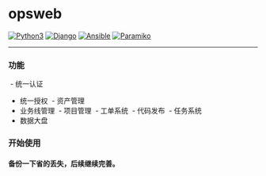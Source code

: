 # opsweb

[![Python3](https://img.shields.io/badge/python-2.7-green.svg?style=plastic)](https://www.python.org/)
[![Django](https://img.shields.io/badge/django-1.11-brightgreen.svg?style=plastic)](https://www.djangoproject.com/)
[![Ansible](https://img.shields.io/badge/ansible-2.2.2.0-blue.svg?style=plastic)](https://www.ansible.com/)
[![Paramiko](https://img.shields.io/badge/paramiko-2.1.2-green.svg?style=plastic)](http://www.paramiko.org/)

----

### 功能 
  - 统一认证
  - 统一授权
  - 资产管理
  - 业务线管理
  - 项目管理
  - 工单系统
  - 代码发布
  - 任务系统
  - 数据大盘

### 开始使用 
#### 备份一下省的丢失，后续继续完善。
